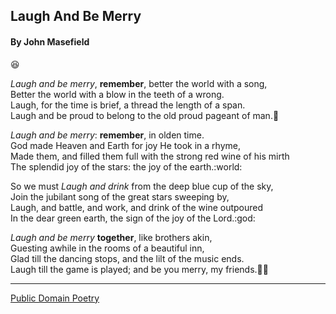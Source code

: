 ## Laugh And Be Merry
#### By John Masefield

:laughing:

*Laugh and be merry*, **remember**, better the world with a song,<br>
Better the world with a blow in the teeth of a wrong.<br>
Laugh, for the time is brief, a thread the length of a span.<br>
Laugh and be proud to belong to the old proud pageant of man.:man:<br>

*Laugh and be merry*: **remember**, in olden time.<br>
God made Heaven and Earth for joy He took in a rhyme,<br>
Made them, and filled them full with the strong red wine of his mirth<br>
The splendid joy of the stars: the joy of the earth.:world:<br>

So we must _Laugh and drink_ from the deep blue cup of the sky,<br>
Join the jubilant song of the great stars sweeping by,<br>
Laugh, and battle, and work, and drink of the wine outpoured<br>
In the dear green earth, the sign of the joy of the Lord.:god:<br>

*Laugh and be merry* **together**, like brothers akin,<br>
Guesting awhile in the rooms of a beautiful inn,<br>
Glad till the dancing stops, and the lilt of the music ends.<br>
Laugh till the game is played; and be you merry, my friends.:man::woman:<br>

---

[Public Domain Poetry](http://www.public-domain-poetry.com/john-masefield/laugh-and-be-merry-3073 "Laugh And Be Merry Source")
